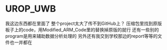 # UROP_UWB
我这边东西都在里面了
整个project太大了传不到GitHub上？
压缩包里找到原版板子上的code，用Modified_ARM_Code里的替换掉原版的就行
还有一些别的program是用来辅助数据分析处理的
另外还有我交到学校那边的report等等的文件也一并都在
